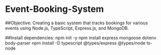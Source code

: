# Event-Booking-System

##Objective: 
Creating a basic system that tracks bookings for various events using Node.js, TypeScript, Express.js, and MongoDB.

##Install dependencies:
npm init -y
npm install express mongoose dotenv body-parser
npm install -D typescript @types/express @types/node ts-node

